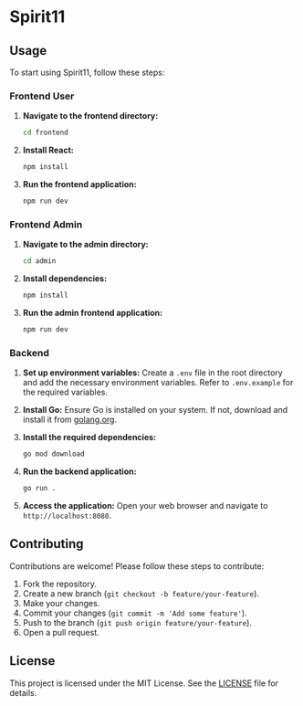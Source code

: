 # Spirit11
## Usage
To start using Spirit11, follow these steps:


### Frontend User
1. **Navigate to the frontend directory:**
    ```bash
    cd frontend
    ```

2. **Install React:**
    ```bash
    npm install
    ```

3. **Run the frontend application:**
    ```bash
    npm run dev
    ```

### Frontend Admin
1. **Navigate to the admin directory:**
    ```bash
    cd admin
    ```

2. **Install dependencies:**
    ```bash
    npm install
    ```

3. **Run the admin frontend application:**
    ```bash
    npm run dev
    ```

### Backend
1. **Set up environment variables:**
    Create a `.env` file in the root directory and add the necessary environment variables. Refer to `.env.example` for the required variables.

2. **Install Go:**
    Ensure Go is installed on your system. If not, download and install it from [golang.org](https://golang.org/).

3. **Install the required dependencies:**
    ```bash
    go mod download
    ```

4. **Run the backend application:**
    ```bash
    go run .
    ```

4. **Access the application:**
    Open your web browser and navigate to `http://localhost:8080`.

## Contributing
Contributions are welcome! Please follow these steps to contribute:

1. Fork the repository.
2. Create a new branch (`git checkout -b feature/your-feature`).
3. Make your changes.
4. Commit your changes (`git commit -m 'Add some feature'`).
5. Push to the branch (`git push origin feature/your-feature`).
6. Open a pull request.

## License
This project is licensed under the MIT License. See the [LICENSE](LICENSE) file for details.
